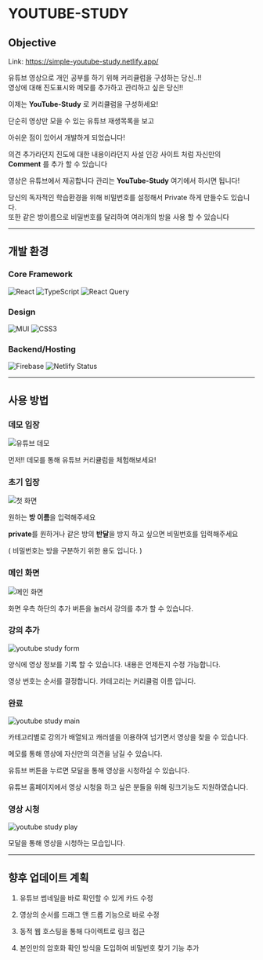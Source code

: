 # YOUTUBE-STUDY
## Objective
Link: https://simple-youtube-study.netlify.app/

유튜브 영상으로 개인 공부를 하기 위해 커리큘럼을 구성하는 당신..!!   
영상에 대해 진도표시와 메모를 추가하고 관리하고 싶은 당신!!
  
이제는 **YouTube-Study** 로 커리큘럼을 구성하세요! 
  
단순히 영상만 모을 수 있는 유튜브 재생목록을 보고

아쉬운 점이 있어서 개발하게 되었습니다!


의견 추가라던지 진도에 대한 내용이라던지 
사설 인강 사이트 처럼 자신만의 **Comment** 를 추가 할 수 있습니다

영상은 유튜브에서 제공합니다
관리는 **YouTube-Study** 여기에서 하시면 됩니다!
  
당신의 독자적인 학습환경을 위해 비밀번호를 설정해서 Private 하게 만들수도 있습니다.  
또한 같은 방이름으로 비밀번호를 달리하여 여러개의 방을 사용 할 수 있습니다
  
---
## 개발 환경
### Core Framework
![React](https://img.shields.io/badge/react-20232a.svg?style=for-the-badge&logo=react&logoColor=61DAFB)
![TypeScript](https://img.shields.io/badge/typescript-007ACC.svg?style=for-the-badge&logo=typescript&logoColor=white)
![React Query](https://img.shields.io/badge/-React%20Query-FF4154?style=for-the-badge&logo=react%20query&logoColor=white)

### Design
![MUI](https://img.shields.io/badge/MUI-0081CB.svg?style=for-the-badge&logo=mui&logoColor=white)
![CSS3](https://img.shields.io/badge/-CSS3-007ACC?style=for-the-badge&logo=css3)

### Backend/Hosting
![Firebase](https://img.shields.io/badge/Firebase-039BE5?style=for-the-badge&logo=Firebase&logoColor=white)
![Netlify Status](https://api.netlify.com/api/v1/badges/f15f03f9-55d8-4adc-97d5-f6e085141610/deploy-status)

---
## 사용 방법

### 데모 입장

![유튜브 데모](https://user-images.githubusercontent.com/85422934/196579003-fb0426cf-1f28-4534-848d-45eefb4a4669.png)

먼저!! 데모를 통해 유튜브 커리큘럼을 체험해보세요!


### 초기 입장

![첫 화면](https://user-images.githubusercontent.com/85422934/195775710-05aed1d6-0363-4f1e-8d08-7677805ab589.png)

원하는 **방 이름**을 입력해주세요

**private**를 원하거나 같은 방의 **반달**을 방지 하고 싶으면 비밀번호를 입력해주세요

( 비밀번호는 방을 구분하기 위한 용도 입니다. )




### 메인 화면

![메인 화면](https://user-images.githubusercontent.com/85422934/195776904-a6b393c6-96fa-47f6-9fe0-50d114672143.png)

화면 우측 하단의 추가 버튼을 눌러서 강의를 추가 할 수 있습니다.




### 강의 추가

![youtube study form](https://user-images.githubusercontent.com/85422934/195777077-8799be2d-b361-4f53-a82a-9c3709945f44.png)

양식에 영상 정보를 기록 할 수 있습니다.
내용은 언제든지 수정 가능합니다.

영상 번호는 순서를 결정합니다.
카테고리는 커리큘럼 이름 입니다. 




### 완료

![youtube study main](https://user-images.githubusercontent.com/85422934/195777768-e178c201-d86f-4d13-8222-4a705a142b2a.png)

카테고리별로 강의가 배열되고 캐러셀을 이용하여 넘기면서 영상을 찾을 수 있습니다.

메모를 통해 영상에 자신만의 의견을 남길 수 있습니다.

유튜브 버튼을 누르면 모달을 통해 영상을 시청하실 수 있습니다.

유튜브 홈페이지에서 영상 시청을 하고 싶은 분들을 위해 링크기능도 지원하였습니다.


### 영상 시청

![youtube study play](https://user-images.githubusercontent.com/85422934/195777998-d8c34cce-205d-48e1-8d4d-df9056327f46.png)

모달을 통해 영상을 시청하는 모습입니다.


---
## 향후 업데이트 계획

1. 유튜브 썸네일을 바로 확인할 수 있게 카드 수정

2. 영상의 순서를 드래그 앤 드롭 기능으로 바로 수정

3. 동적 웹 호스팅을 통해 다이렉트로 링크 접근

4. 본인만의 암호화 확인 방식을 도입하여 비밀번호 찾기 기능 추가







